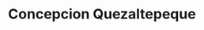 ---
title: Concepcion Quezaltepeque
url: /concepcion-quezaltepeque/
latitude: 14.085
longitude: -88.958
---